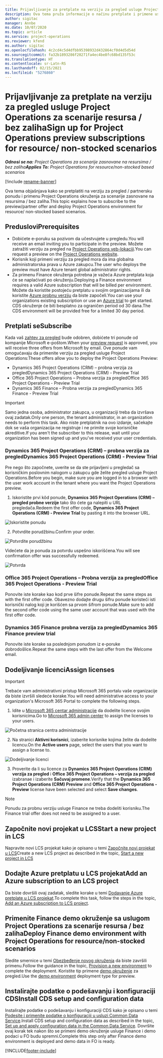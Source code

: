 ```yaml
---
title: Prijavljivanje za pretplate na verziju za pregled usluge Project Operations za scenarije resursa / bez zaliha
description: Ova tema pruža informacije o načinu pretplate i primene usluge Project Operations za scenarije zasnovane na resursima / bez zaliha.
author: sigitac
manager: Annbe
ms.date: 10/07/2020
ms.topic: article
ms.service: project-operations
ms.reviewer: kfend
ms.author: sigitac
ms.openlocfilehash: 4c2cd4c5d4dfbb95398932d432864cf0d4d5d54d
ms.sourcegitcommit: fa32b1893286f20271fa4ec4be8fc68bd135f53c
ms.translationtype: HT
ms.contentlocale: sr-Latn-RS
ms.lasthandoff: 02/15/2021
ms.locfileid: "5276860"
---
```

# <a name="sign-up-for-project-operations-preview-subscriptions-for-resource-non-stocked-scenarios"></a><span data-ttu-id="ae0a3-103">Prijavljivanje za pretplate na verziju za pregled usluge Project Operations za scenarije resursa / bez zaliha</span><span class="sxs-lookup"><span data-stu-id="ae0a3-103">Sign up for Project Operations preview subscriptions for resource/ non-stocked scenarios</span></span>

<span data-ttu-id="ae0a3-104">_**Odnosi se na:** Project Operations za scenarije zasnovane na resursima / bez zaliha_</span><span class="sxs-lookup"><span data-stu-id="ae0a3-104">_**Applies To:** Project Operations for resource/non-stocked based scenarios_</span></span>

[!include [rename-banner](~/includes/cc-data-platform-banner.md)]

<span data-ttu-id="ae0a3-105">Ova tema objašnjava kako se pretplatiti na verziju za pregled / partnersku ponudu i primenu Project Operations okruženja za scenarije zasnovane na resursima / bez zaliha.</span><span class="sxs-lookup"><span data-stu-id="ae0a3-105">This topic explains how to subscribe to the preview/partner offer and deploy Project Operations environment for resource/ non-stocked based scenarios.</span></span>

## <a name="prerequisites"></a><span data-ttu-id="ae0a3-106">Preduslovi</span><span class="sxs-lookup"><span data-stu-id="ae0a3-106">Prerequisites</span></span>

- <span data-ttu-id="ae0a3-107">Dobićete e-poruku sa pozivom da učestvujete u pregledu.</span><span class="sxs-lookup"><span data-stu-id="ae0a3-107">You will receive an email inviting you to participate in the preview.</span></span> <span data-ttu-id="ae0a3-108">Možete zatražiti verziju za pregled na [Project Operations veb-lokaciji](https://dynamics.microsoft.com/en-us/project-operations/overview/).</span><span class="sxs-lookup"><span data-stu-id="ae0a3-108">You can request a preview on the [Project Operations website](https://dynamics.microsoft.com/en-us/project-operations/overview/).</span></span>
- <span data-ttu-id="ae0a3-109">Korisnik koji primeni verziju za pregled mora da ima globalna administratorska prava u Azure zakupcu.</span><span class="sxs-lookup"><span data-stu-id="ae0a3-109">The user who deploys the preview must have Azure tenant global administrator rights.</span></span>
- <span data-ttu-id="ae0a3-110">Za primenu Finance okruženja potrebna je važeća Azure pretplata koja će se naplaćivati po okruženju.</span><span class="sxs-lookup"><span data-stu-id="ae0a3-110">Deploying a Finance environment requires a valid Azure subscription that will be billed per environment.</span></span> <span data-ttu-id="ae0a3-111">Možete da koristite postojeću pretplatu u svojim organizacijama ili da koristite [Azure probnu verziju](https://azure.microsoft.com/en-us/free/) da biste započeli.</span><span class="sxs-lookup"><span data-stu-id="ae0a3-111">You can use your organizations existing subscription or use an [Azure trial](https://azure.microsoft.com/en-us/free/) to get started.</span></span> <span data-ttu-id="ae0a3-112">CDS okruženje će biti besplatno za ograničen period od 30 dana.</span><span class="sxs-lookup"><span data-stu-id="ae0a3-112">The CDS environment will be provided free for a limited 30 day period.</span></span>

## <a name="subscribe"></a><span data-ttu-id="ae0a3-113">Pretplati se</span><span class="sxs-lookup"><span data-stu-id="ae0a3-113">Subscribe</span></span>

<span data-ttu-id="ae0a3-114">Kada vaš [zahtev za pregled](https://forms.office.com/FormsPro/Pages/ResponsePage.aspx?id=v4j5cvGGr0GRqy180BHbR56j8lZs0FdAvwT75_WNFyxUMkRDV1NYQU5TNjE2VjhKOVBUNVg2R0s1NC4u) bude odobren, dobićete tri ponude od kompanije Microsoft e-poštom.</span><span class="sxs-lookup"><span data-stu-id="ae0a3-114">When your [preview request](https://forms.office.com/FormsPro/Pages/ResponsePage.aspx?id=v4j5cvGGr0GRqy180BHbR56j8lZs0FdAvwT75_WNFyxUMkRDV1NYQU5TNjE2VjhKOVBUNVg2R0s1NC4u) is approved, you will receive three offers from Microsoft by email.</span></span> <span data-ttu-id="ae0a3-115">Ove ponude vam omogućavaju da primenite verziju za pregled usluge Project Operations:</span><span class="sxs-lookup"><span data-stu-id="ae0a3-115">These offers allow you to deploy the Project Operations Preview:</span></span>

- <span data-ttu-id="ae0a3-116">Dynamics 365 Project Operations (CRM) – probna verzija za pregled</span><span class="sxs-lookup"><span data-stu-id="ae0a3-116">Dynamics 365 Project Operations (CRM) - Preview Trial</span></span>
- <span data-ttu-id="ae0a3-117">Office 365 Project Operations – Probna verzija za pregled</span><span class="sxs-lookup"><span data-stu-id="ae0a3-117">Office 365 Project Operations - Preview Trial</span></span>
- <span data-ttu-id="ae0a3-118">Dynamics 365 Finance – Probna verzija za pregled</span><span class="sxs-lookup"><span data-stu-id="ae0a3-118">Dynamics 365 Finance - Preview Trial</span></span>

> [!IMPORTANT]
> <span data-ttu-id="ae0a3-119">Samo jedna osoba, administrator zakupca, u organizaciji treba da izvršava ovaj zadatak.</span><span class="sxs-lookup"><span data-stu-id="ae0a3-119">Only one person, the tenant administrator, in an organization needs to perform this task.</span></span> <span data-ttu-id="ae0a3-120">Ako niste pretplatnik na ovo izdanje, sačekajte dok se vaša organizacija ne registruje i ne primite svoje korisničke akreditive.</span><span class="sxs-lookup"><span data-stu-id="ae0a3-120">If you aren't the subscriber to this release, wait until your organization has been signed up and you've received your user credentials.</span></span>

### <a name="dynamics-365-project-operations-crm---preview-trial"></a><span data-ttu-id="ae0a3-121">Dynamics 365 Project Operations (CRM) – probna verzija za pregled</span><span class="sxs-lookup"><span data-stu-id="ae0a3-121">Dynamics 365 Project Operations (CRM) - Preview Trial</span></span> 

<span data-ttu-id="ae0a3-122">Pre nego što započnete, uverite se da ste prijavljeni u pregledač sa korisničkim poslovnim nalogom u zakupcu gde želite pregled usluge Project Operations.</span><span class="sxs-lookup"><span data-stu-id="ae0a3-122">Before you begin, make sure you are logged in to a browser with the user work account in the tenant where you want the Project Operations preview.</span></span>

1. <span data-ttu-id="ae0a3-123">Iskoristite prvi kôd ponude, **Dynamics 365 Project Operations (CRM) – pregled probne verzije** tako što ćete ga nalepiti u URL pregledača.</span><span class="sxs-lookup"><span data-stu-id="ae0a3-123">Redeem the first offer code, **Dynamics 365 Project Operations (CRM) - Preview Trial** by pasting it into the browser URL.</span></span>

![Iskoristite ponudu](./media/16RedeemFirstOfferNew.png)

2. <span data-ttu-id="ae0a3-125">Potvrdite porudžbinu.</span><span class="sxs-lookup"><span data-stu-id="ae0a3-125">Confirm your order.</span></span>

![Potvrdite porudžbinu](./media/17ConfirmOrderNew.png)

<span data-ttu-id="ae0a3-127">Videćete da je ponuda za potvrdu uspešno iskorišćena.</span><span class="sxs-lookup"><span data-stu-id="ae0a3-127">You will see confirmation offer was successfully redeemed.</span></span>

![Potvrda](./media/18OrderConfirmationNew.png)

### <a name="office-365-project-operations---preview-trial"></a><span data-ttu-id="ae0a3-129">Office 365 Project Operations – Probna verzija za pregled</span><span class="sxs-lookup"><span data-stu-id="ae0a3-129">Office 365 Project Operations - Preview Trial</span></span>

<span data-ttu-id="ae0a3-130">Ponovite iste korake kao kod prve šifre ponude.</span><span class="sxs-lookup"><span data-stu-id="ae0a3-130">Repeat the same steps as with the first offer code.</span></span> <span data-ttu-id="ae0a3-131">Obavezno dodajte drugu šifru ponude koristeći isti korisnički nalog koji je korišćen sa prvom šifrom ponude.</span><span class="sxs-lookup"><span data-stu-id="ae0a3-131">Make sure to add the second offer code using the same user account that was used with the first offer code.</span></span>

### <a name="dynamics-365-finance-preview-trial"></a><span data-ttu-id="ae0a3-132">Dynamics 365 Finance probna verzija za pregled</span><span class="sxs-lookup"><span data-stu-id="ae0a3-132">Dynamics 365 Finance preview trial</span></span>

<span data-ttu-id="ae0a3-133">Ponovite iste korake sa poslednjom ponudom iz e-poruke dobrodošlice.</span><span class="sxs-lookup"><span data-stu-id="ae0a3-133">Repeat the same steps with the last offer from the Welcome email.</span></span>

## <a name="assign-licenses"></a><span data-ttu-id="ae0a3-134">Dodeljivanje licenci</span><span class="sxs-lookup"><span data-stu-id="ae0a3-134">Assign licenses</span></span>

> [!IMPORTANT]
> <span data-ttu-id="ae0a3-135">Trebaće vam administrativni pristup Microsoft 365 portalu vaše organizacije da biste izvršili sledeće korake.</span><span class="sxs-lookup"><span data-stu-id="ae0a3-135">You will need administrative access to your organization's Microsoft 365 Portal to complete the following steps.</span></span>

1. <span data-ttu-id="ae0a3-136">Idite u [Microsoft 365 centar administracije](https://portal.office.com/) da dodelite licence svojim korisnicima.</span><span class="sxs-lookup"><span data-stu-id="ae0a3-136">Go to [Microsoft 365 admin center](https://portal.office.com/) to assign the licenses to your users.</span></span>

![Početna stranica centra administracije](./media/14AdminPortal.png)

2. <span data-ttu-id="ae0a3-138">Na stranici **Aktivni korisnici**, izaberite korisnike kojima želite da dodelite licencu.</span><span class="sxs-lookup"><span data-stu-id="ae0a3-138">On the **Active users** page, select the users that you want to assign a license to.</span></span>

![Dodeljivanje licenci](./media/15AssignLicenses.png)

3. <span data-ttu-id="ae0a3-140">Proverite da li su licence za **Dynamics 365 Project Operations (CRM) verzija za pregled** i **Office 365 Project Operations – verzija za pregled** izabranae i izaberite **Sačuvaj promene**.</span><span class="sxs-lookup"><span data-stu-id="ae0a3-140">Verify that the **Dynamics 365 Project Operations (CRM) Preview** and **Office 365 Project Operations - Preview** license have been selected and select **Save changes**.</span></span>

> [!NOTE]
> <span data-ttu-id="ae0a3-141">Ponudu za probnu verziju usluge Finance ne treba dodeliti korisniku.</span><span class="sxs-lookup"><span data-stu-id="ae0a3-141">The Finance trial offer does not need to be assigned to a user.</span></span>

## <a name="start-a-new-project-in-lcs"></a><span data-ttu-id="ae0a3-142">Započnite novi projekat u LCS</span><span class="sxs-lookup"><span data-stu-id="ae0a3-142">Start a new project in LCS</span></span>

<span data-ttu-id="ae0a3-143">Napravite novi LCS projekat kako je opisano u temi [Započnite novi projekat u LCS](create-lcs-project.md)</span><span class="sxs-lookup"><span data-stu-id="ae0a3-143">Create a new LCS project as described in the topic, [Start a new project in LCS](create-lcs-project.md)</span></span>

## <a name="add-an-azure-subscription-to-an-lcs-project"></a><span data-ttu-id="ae0a3-144">Dodajte Azure pretplatu u LCS projekat</span><span class="sxs-lookup"><span data-stu-id="ae0a3-144">Add an Azure subscription to an LCS project</span></span>

<span data-ttu-id="ae0a3-145">Da biste dovršili ovaj zadatak, sledite korake u temi [Dodavanje Azure pretplate u LCS projekat](resource-add-azure-subscription-lcs-project.md).</span><span class="sxs-lookup"><span data-stu-id="ae0a3-145">To complete this task, follow the steps in the topic, [Add an Azure subscription to LCS project](resource-add-azure-subscription-lcs-project.md).</span></span>

## <a name="deploy-finance-demo-environment-with-project-operations-for-resourcenon-stocked-scenarios"></a><span data-ttu-id="ae0a3-146">Primenite Finance demo okruženje sa uslugom Project Operations za scenarije resursa / bez zaliha</span><span class="sxs-lookup"><span data-stu-id="ae0a3-146">Deploy Finance demo environment with Project Operations for resource/non-stocked scenarios</span></span>

<span data-ttu-id="ae0a3-147">Sledite smernice u temi [Obezbeđenje novog okruženja](resource-provision-new-environment.md) da biste završili primenu.</span><span class="sxs-lookup"><span data-stu-id="ae0a3-147">Follow the guidance in the topic, [Provision a new environment](resource-provision-new-environment.md) to complete the deployment.</span></span> <span data-ttu-id="ae0a3-148">Koristite tip primene [demo okruženje](https://docs.microsoft.com/dynamics365/fin-ops-core/dev-itpro/deployment/deploy-demo-environment) za pregled.</span><span class="sxs-lookup"><span data-stu-id="ae0a3-148">Use the [demo environment](https://docs.microsoft.com/dynamics365/fin-ops-core/dev-itpro/deployment/deploy-demo-environment) deployment type for preview.</span></span> 

## <a name="install-cds-setup-and-configuration-data"></a><span data-ttu-id="ae0a3-149">Instalirajte podatke o podešavanju i konfiguraciji CDS</span><span class="sxs-lookup"><span data-stu-id="ae0a3-149">Install CDS setup and configuration data</span></span>

<span data-ttu-id="ae0a3-150">Instalirajte podatke o podešavanju i konfiguraciji CDS kako je opisano u temi [Podesite i primenite podatke o konfiguraciji u usluzi Common Data Service](resource-apply-pro-setup-config-data.md).</span><span class="sxs-lookup"><span data-stu-id="ae0a3-150">Install CDS setup and configuration data as described in the topic, [Set up and apply configuration data in the Common Data Service](resource-apply-pro-setup-config-data.md).</span></span>
<span data-ttu-id="ae0a3-151">Dovršite ovaj korak tek nakon što se primeni demo okruženje usluge Finance i demo podaci u FO budu spremni.</span><span class="sxs-lookup"><span data-stu-id="ae0a3-151">Complete this step only after Finance demo environment is deployed and demo data in FO is ready.</span></span>


[!INCLUDE[footer-include](../includes/footer-banner.md)]